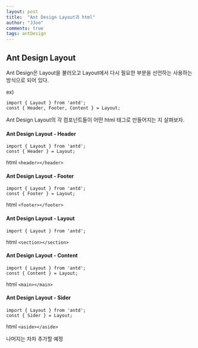 ```yaml
---
layout: post
title:  "Ant Design Layout과 html"
author: "JJoo"
comments: true
tags: antDesign
---
```



## Ant Design Layout

Ant Design은 Layout을 불러오고 Layout에서 다시 필요한 부분을 선언하는 사용하는 방식으로 되어 있다. 

ex) 
```react 
import { Layout } from 'antd';
const { Header, Footer, Content } = Layout;
```

Ant Design Layout의 각 컴포넌트들이 어떤 html 태그로 만들어지는 지 살펴보자. 


#### Ant Design Layout - Header 

```react
import { Layout } from 'antd';
const { Header } = Layout;
```

html `<header></header>`


#### Ant Design Layout - Footer

```react
import { Layout } from 'antd';
const { Footer } = Layout;
```

html `<footer></footer>`


#### Ant Design Layout - Layout

```react
import { Layout } from 'antd';
```

html `<section></section>`


#### Ant Design Layout - Content

```react
import { Layout } from 'antd';
const { Content } = Layout;
```

html `<main></main>`


#### Ant Design Layout - Sider

```react
import { Layout } from 'antd';
const { Sider } = Layout;
```

html `<aside></aside>`




나머지는 차차 추가할 예정 

